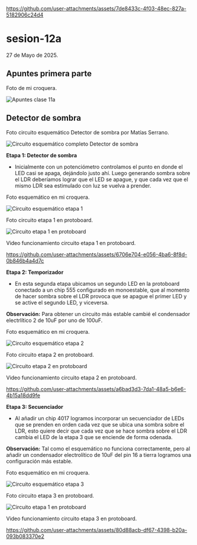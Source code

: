 
https://github.com/user-attachments/assets/7de8433c-4f03-48ec-827a-5182906c24d4
# sesion-12a

27 de Mayo de 2025.

## Apuntes primera parte

Foto de mi croquera.

![Apuntes clase 11a](./archivos/apuntes_12a.jpg)

## Detector de sombra

Foto circuito esquemático Detector de sombra por Matías Serrano.

![Circuito esquemático completo Detector de sombra](./archivos/detector_de_sombra.png)

**Etapa 1: Detector de sombra**

 - Inicialmente con un potenciómetro controlamos el punto en donde el LED casi se apaga, dejándolo justo ahí. Luego generando sombra sobre el LDR deberíamos lograr que el LED se apague, y que cada vez que el mismo LDR sea estimulado con luz se vuelva a prender.

Foto esquemático en mi croquera.

![Circuito esquemático etapa 1](./archivos/etapa_1.jpg)

Foto circuito etapa 1 en protoboard.

![Circuito etapa 1 en protoboard](./archivos/proto_etapa_1.jpg)

Video funcionamiento circuito etapa 1 en protoboard.

https://github.com/user-attachments/assets/6706e704-e056-4ba6-8f8d-0b846b4a4d7c

**Etapa 2: Temporizador**

- En esta segunda etapa ubicamos un segundo LED en la protoboard conectado a un chip 555 configurado en monoestable, que al momento de hacer sombra sobre el LDR provoca que se apague el primer LED y se active el segundo LED, y viceversa.

**Observación:** Para obtener un circuito más estable cambié el condensador electrlítico 2 de 10uF por uno de 100uF.

Foto esquemático en mi croquera.

![Circuito esquemático etapa 2](./archivos/etapa_2.jpg)

Foto circuito etapa 2 en protoboard.

![Circuito etapa 2 en protoboard](./archivos/proto_etapa_2.jpg)

Video funcionamiento circuito etapa 2 en protoboard.

https://github.com/user-attachments/assets/a6bad3d3-7da1-48a5-b6e6-4b15a18dd9fe

**Etapa 3: Secuenciador**

- Al añadir un chip 4017 logramos incorporar un secuenciador de LEDs que se prenden en orden cada vez que se ubica una sombra sobre el LDR, esto quiere decir que cada vez que se hace sombra sobre el LDR cambia el LED de la etapa 3 que se enciende de forma odenada.
  
**Observación:** Tal como el esquemático no funciona correctamente, pero al añadir un condensador electrolítico de 10uF del pin 16 a tierra logramos una configuración más estable.

Foto esquemático en mi croquera.

![Circuito esquemático etapa 3](./archivos/etapa_3.jpg)

Foto circuito etapa 3 en protoboard.

![Circuito etapa 1 en protoboard](./archivos/proto_etapa_3.jpg)

Video funcionamiento circuito etapa 3 en protoboard.

https://github.com/user-attachments/assets/80d88acb-df67-4398-b20a-093b083370e2


